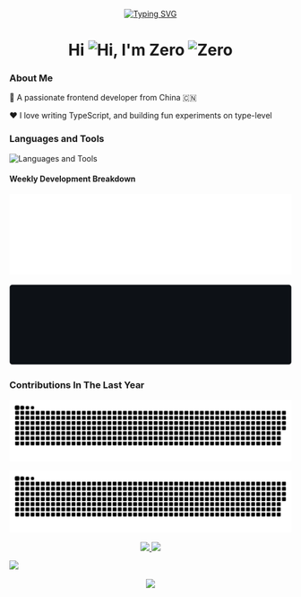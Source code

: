 <p align="center">
<a href="https://git.io/typing-svg"><a href="https://git.io/typing-svg"><img src="https://readme-typing-svg.herokuapp.com?font=Fira+Code&duration=4000&pause=1000&center=true&vCenter=true&width=600&lines=Coding+for+the+future......" alt="Typing SVG" /></a></a>
</p>

<h1 align="center">Hi <img src='https://qpluspicture.oss-cn-beijing.aliyuncs.com/6LjjQA/Hi.gif' alt='Hi' width="30"/>, I'm Zero <img src="https://komarev.com/ghpvc/?username=Zero-Rock&label=Profile%20views&color=0e75b6&style=flat" alt="Zero" /></h1>

### About Me

💼 A passionate frontend developer from China 🇨🇳

❤️ I love writing TypeScript, and building fun experiments on type-level

### Languages and Tools

![Languages and Tools](https://skillicons.dev/icons?i=react,vue,typescript,javascript,electron,sass,tailwind,nodejs,expressjs,nestjs,nextjs,vite,jest,webpack,babel,kubernetes,docker,md,mongo,mysql,idea,py&theme=dark)

#### Weekly Development Breakdown

![light](https://raw.githubusercontent.com/Zero-Rock/Zero-Rock/main/images/wakatime_weekly_language_stats.svg#gh-light-mode-only)

![dark](https://raw.githubusercontent.com/Zero-Rock/Zero-Rock/main/images/wakatime_weekly_language_stats_black.svg#gh-dark-mode-only)

### Contributions In The Last Year

![dark](https://raw.githubusercontent.com/Zero-Rock/Zero-Rock/output/github-snake-dark.svg#gh-dark-mode-only)

![light](https://raw.githubusercontent.com/Zero-Rock/Zero-Rock/output/github-snake.svg#gh-light-mode-only)

<div align="center">
<a href="#">
<img height="155em" src="https://github-readme-stats.vercel.app/api?username=Zero-Rock&count_private=true&show_icons=true&theme=gruvbox&hide_border=true" />
</a>
  
<a href="#">
    <img height="155em" src="https://github-readme-stats.vercel.app/api/top-langs/?username=Zero-Rock&layout=compact&langs_count=5&theme=gruvbox&hide_border=true" />
  </a>
</div>

![](https://github-readme-activity-graph.cyclic.app/graph?username=Zero-Rock&theme=gruvbox&hide_border=true&bg_color=282828)


<div align="center">
    <a href="#">
    <img height="160em" src="http://github-profile-summary-cards.vercel.app/api/cards/profile-details?username=Zero-Rock&theme=gruvbox" />
  </a>
</div>
